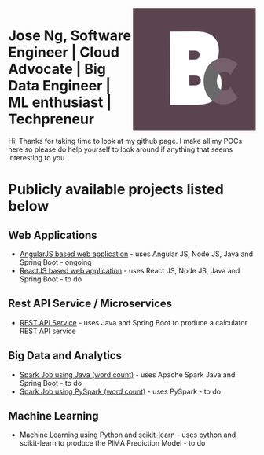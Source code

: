 <img src="blackcurrant.jpg" align="right" width="250" height="250"/>

# Jose Ng, Software Engineer | Cloud Advocate | Big Data Engineer | ML enthusiast | Techpreneur

Hi! Thanks for taking time to look at my github page. I make all my POCs here so please do help yourself to look around if anything that seems interesting to you

# Publicly available projects listed below

## Web Applications

- [AngularJS based web application](https://github.com/J-Ng/) - uses Angular JS, Node JS, Java and Spring Boot - ongoing
- [ReactJS based web application](https://github.com/J-Ng/) - uses React JS, Node JS, Java and Spring Boot - to do

## Rest API Service / Microservices

- [REST API Service](https://github.com/J-Ng/rest-api-calculator) - uses Java and Spring Boot to produce a calculator REST API service

## Big Data and Analytics

- [Spark Job using Java (word count)](https://github.com/J-Ng/) - uses Apache Spark Java and Spring Boot - to do
- [Spark Job using PySpark (word count)](https://github.com/J-Ng/) - uses PySpark - to do

## Machine Learning

- [Machine Learning using Python and scikit-learn](https://github.com/J-Ng/) - uses python and scikit-learn to produce the PIMA Prediction Model - to do

